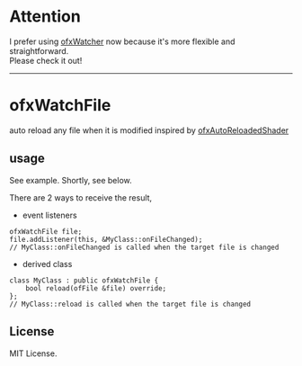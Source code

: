 # Attention
I prefer using [ofxWatcher](https://github.com/nariakiiwatani/ofxWatcher) now because it's more flexible and straightforward.  
Please check it out!

---

# ofxWatchFile

auto reload any file when it is modified
inspired by [ofxAutoReloadedShader](https://github.com/andreasmuller/ofxAutoReloadedShader)

## usage
See example. Shortly, see below.  

There are 2 ways to receive the result,

- event listeners  

```
ofxWatchFile file;
file.addListener(this, &MyClass::onFileChanged);
// MyClass::onFileChanged is called when the target file is changed
```

- derived class  

```
class MyClass : public ofxWatchFile {
	bool reload(ofFile &file) override;
};
// MyClass::reload is called when the target file is changed
```

## License
MIT License.

